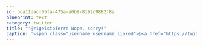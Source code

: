 ```yaml
---
id: bca11dac-05fa-475a-a0b9-8192c9882f8a
blueprint: text
category: twitter
title: "'@rigelstpierre Nope, sorry!"
caption: '<span class="username username_linked">@<a href="https://twitter.com/rigelstpierre" title="Rigel St. Pierre">rigelstpierre</a></span> Nope, sorry!'
---
```

